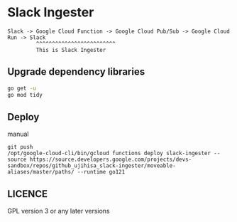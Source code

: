 # Slack Ingester

```
Slack -> Google Cloud Function -> Google Cloud Pub/Sub -> Google Cloud Run -> Slack
         ^^^^^^^^^^^^^^^^^^^^^^^^^
         This is Slack Ingester

```

## Upgrade dependency libraries

```bash
go get -u
go mod tidy
```

## Deploy

manual

```
git push
/opt/google-cloud-cli/bin/gcloud functions deploy slack-ingester --source https://source.developers.google.com/projects/devs-sandbox/repos/github_ujihisa_slack-ingester/moveable-aliases/master/paths/ --runtime go121
```

## LICENCE

GPL version 3 or any later versions
